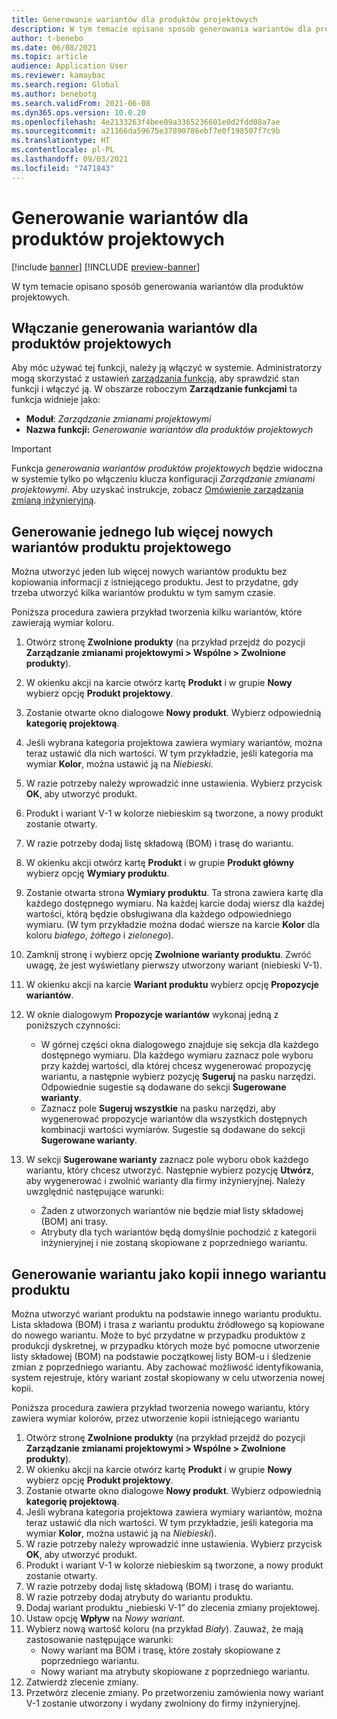 ```yaml
---
title: Generowanie wariantów dla produktów projektowych
description: W tym temacie opisano sposób generowania wariantów dla produktów projektowych
author: t-benebo
ms.date: 06/08/2021
ms.topic: article
audience: Application User
ms.reviewer: kamaybac
ms.search.region: Global
ms.author: benebotg
ms.search.validFrom: 2021-06-08
ms.dyn365.ops.version: 10.0.20
ms.openlocfilehash: 4e2133263f4bee09a3365236601e0d2fdd08a7ae
ms.sourcegitcommit: a21166da59675e37890786ebf7e0f198507f7c9b
ms.translationtype: HT
ms.contentlocale: pl-PL
ms.lasthandoff: 09/03/2021
ms.locfileid: "7471843"
---
```

# <a name="generate-variants-for-engineering-products"></a>Generowanie wariantów dla produktów projektowych

[!include [banner](../includes/banner.md)]
[!INCLUDE [preview-banner](../includes/preview-banner.md)]

W tym temacie opisano sposób generowania wariantów dla produktów projektowych.

## <a name="turn-on-variant-generation-for-engineering-products"></a>Włączanie generowania wariantów dla produktów projektowych

Aby móc używać tej funkcji, należy ją włączyć w systemie. Administratorzy mogą skorzystać z ustawień [zarządzania funkcją](../../fin-ops-core/fin-ops/get-started/feature-management/feature-management-overview.md), aby sprawdzić stan funkcji i włączyć ją. W obszarze roboczym **Zarządzanie funkcjami** ta funkcja widnieje jako:

- **Moduł**: *Zarządzanie zmianami projektowymi*
- **Nazwa funkcji:** *Generowanie wariantów dla produktów projektowych*

> [!IMPORTANT]
> Funkcja *generowania wariantów produktów projektowych* będzie widoczna w systemie tylko po włączeniu klucza konfiguracji *Zarządzanie zmianami projektowymi*. Aby uzyskać instrukcje, zobacz [Omówienie zarządzania zmianą inżynieryjną](product-engineering-overview.md).

## <a name="generate-one-or-more-new-variants-of-an-engineering-product"></a>Generowanie jednego lub więcej nowych wariantów produktu projektowego

Można utworzyć jeden lub więcej nowych wariantów produktu bez kopiowania informacji z istniejącego produktu. Jest to przydatne, gdy trzeba utworzyć kilka wariantów produktu w tym samym czasie.

Poniższa procedura zawiera przykład tworzenia kilku wariantów, które zawierają wymiar koloru.

1. Otwórz stronę **Zwolnione produkty** (na przykład przejdź do pozycji **Zarządzanie zmianami projektowymi \> Wspólne \> Zwolnione produkty**).
1. W okienku akcji na karcie otwórz kartę **Produkt** i w grupie **Nowy** wybierz opcję **Produkt projektowy**.
1. Zostanie otwarte okno dialogowe **Nowy produkt**. Wybierz odpowiednią **kategorię projektową**.
1. Jeśli wybrana kategoria projektowa zawiera wymiary wariantów, można teraz ustawić dla nich wartości. W tym przykładzie, jeśli kategoria ma wymiar **Kolor**, można ustawić ją na *Niebieski*.
1. W razie potrzeby należy wprowadzić inne ustawienia. Wybierz przycisk **OK**, aby utworzyć produkt.
1. Produkt i wariant V-1 w kolorze niebieskim są tworzone, a nowy produkt zostanie otwarty.
1. W razie potrzeby dodaj listę składową (BOM) i trasę do wariantu.
1. W okienku akcji otwórz kartę **Produkt** i w grupie **Produkt główny** wybierz opcję **Wymiary produktu**.
1. Zostanie otwarta strona **Wymiary produktu**. Ta strona zawiera kartę dla każdego dostępnego wymiaru. Na każdej karcie dodaj wiersz dla każdej wartości, którą będzie obsługiwana dla każdego odpowiedniego wymiaru. (W tym przykładzie można dodać wiersze na karcie **Kolor** dla koloru *białego*, *żółtego* i *zielonego*).
1. Zamknij stronę i wybierz opcję **Zwolnione warianty produktu**. Zwróć uwagę, że jest wyświetlany pierwszy utworzony wariant (niebieski V-1).
1. W okienku akcji na karcie **Wariant produktu** wybierz opcję **Propozycje wariantów**.
1. W oknie dialogowym **Propozycje wariantów** wykonaj jedną z poniższych czynności:

    - W górnej części okna dialogowego znajduje się sekcja dla każdego dostępnego wymiaru. Dla każdego wymiaru zaznacz pole wyboru przy każdej wartości, dla której chcesz wygenerować propozycję wariantu, a następnie wybierz pozycję **Sugeruj** na pasku narzędzi. Odpowiednie sugestie są dodawane do sekcji **Sugerowane warianty**.
    - Zaznacz pole **Sugeruj wszystkie** na pasku narzędzi, aby wygenerować propozycje wariantów dla wszystkich dostępnych kombinacji wartości wymiarów. Sugestie są dodawane do sekcji **Sugerowane warianty**.

1. W sekcji **Sugerowane warianty** zaznacz pole wyboru obok każdego wariantu, który chcesz utworzyć. Następnie wybierz pozycję **Utwórz**, aby wygenerować i zwolnić warianty dla firmy inżynieryjnej. Należy uwzględnić następujące warunki:

    - Żaden z utworzonych wariantów nie będzie miał listy składowej (BOM) ani trasy.
    - Atrybuty dla tych wariantów będą domyślnie pochodzić z kategorii inżynieryjnej i nie zostaną skopiowane z poprzedniego wariantu.

## <a name="generate-a-variant-as-a-copy-of-another-product-variant"></a>Generowanie wariantu jako kopii innego wariantu produktu

Można utworzyć wariant produktu na podstawie innego wariantu produktu. Lista składowa (BOM) i trasa z wariantu produktu źródłowego są kopiowane do nowego wariantu. Może to być przydatne w przypadku produktów z produkcji dyskretnej, w przypadku których może być pomocne utworzenie listy składowej (BOM) na podstawie początkowej listy BOM-u i śledzenie zmian z poprzedniego wariantu. Aby zachować możliwość identyfikowania, system rejestruje, który wariant został skopiowany w celu utworzenia nowej kopii.

Poniższa procedura zawiera przykład tworzenia nowego wariantu, który zawiera wymiar kolorów, przez utworzenie kopii istniejącego wariantu

1. Otwórz stronę **Zwolnione produkty** (na przykład przejdź do pozycji **Zarządzanie zmianami projektowymi \> Wspólne \> Zwolnione produkty**).
1. W okienku akcji na karcie otwórz kartę **Produkt** i w grupie **Nowy** wybierz opcję **Produkt projektowy**.
1. Zostanie otwarte okno dialogowe **Nowy produkt**. Wybierz odpowiednią **kategorię projektową**.
1. Jeśli wybrana kategoria projektowa zawiera wymiary wariantów, można teraz ustawić dla nich wartości. W tym przykładzie, jeśli kategoria ma wymiar **Kolor**, można ustawić ją na *Niebieski*).
1. W razie potrzeby należy wprowadzić inne ustawienia. Wybierz przycisk **OK**, aby utworzyć produkt.
1. Produkt i wariant V-1 w kolorze niebieskim są tworzone, a nowy produkt zostanie otwarty.
1. W razie potrzeby dodaj listę składową (BOM) i trasę do wariantu.
1. W razie potrzeby dodaj atrybuty do wariantu produktu.
1. Dodaj wariant produktu „niebieski V-1” do zlecenia zmiany projektowej.
1. Ustaw opcję **Wpływ** na *Nowy wariant*.
1. Wybierz nową wartość koloru (na przykład *Biały*). Zauważ, że mają zastosowanie następujące warunki: 
    - Nowy wariant ma BOM i trasę, które zostały skopiowane z poprzedniego wariantu.
    - Nowy wariant ma atrybuty skopiowane z poprzedniego wariantu.
1. Zatwierdź zlecenie zmiany.
1. Przetwórz zlecenie zmiany. Po przetworzeniu zamówienia nowy wariant V-1 zostanie utworzony i wydany zwolniony do firmy inżynieryjnej.
